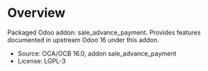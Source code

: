 # Overview

Packaged Odoo addon: sale_advance_payment. Provides features documented in upstream Odoo 16 under this addon.

- Source: OCA/OCB 16.0, addon sale_advance_payment
- License: LGPL-3
